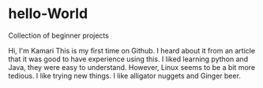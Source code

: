 # hello-World
Collection of beginner projects

Hi, I'm Kamari
This is my first time on Github.
I heard about it from an article that it was good to have
experience using this.
I liked learning python and Java, they were easy to understand.
However, Linux seems to be a bit more tedious.
I like trying new things. 
I like alligator nuggets and Ginger beer.
